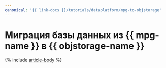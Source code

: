 ```yaml
---
canonical: '{{ link-docs }}/tutorials/dataplatform/mpg-to-objstorage'
---
```


# Миграция базы данных из {{ mpg-name }} в {{ objstorage-name }}

{% include [article-body](../../_tutorials/dataplatform/datatransfer/mpg-to-objstorage.md) %}